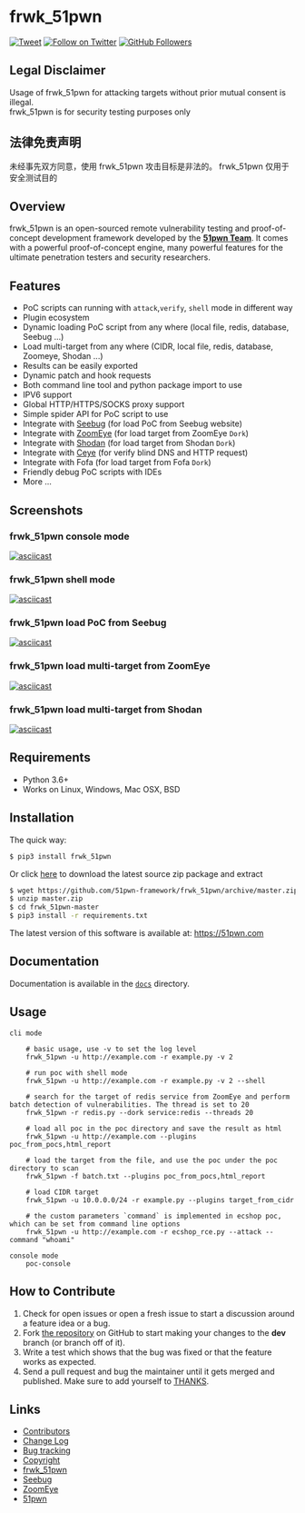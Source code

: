 # frwk_51pwn
[![Tweet](https://img.shields.io/twitter/url/http/Hktalent3135773.svg?style=social)](https://twitter.com/intent/follow?screen_name=Hktalent3135773) [![Follow on Twitter](https://img.shields.io/twitter/follow/Hktalent3135773.svg?style=social&label=Follow)](https://twitter.com/intent/follow?screen_name=Hktalent3135773) [![GitHub Followers](https://img.shields.io/github/followers/hktalent.svg?style=social&label=Follow)](https://github.com/hktalent/)


## Legal Disclaimer
Usage of frwk_51pwn for attacking targets without prior mutual consent is illegal.  
frwk_51pwn is for security testing purposes only

## 法律免责声明
未经事先双方同意，使用 frwk_51pwn 攻击目标是非法的。
frwk_51pwn 仅用于安全测试目的

## Overview

frwk_51pwn is an open-sourced remote vulnerability testing and proof-of-concept development framework developed by the [**51pwn Team**](https://51pwn.com/). 
It comes with a powerful proof-of-concept engine, many powerful features for the ultimate penetration testers and security researchers.

## Features
* PoC scripts can running with `attack`,`verify`, `shell` mode in different way
* Plugin ecosystem
* Dynamic loading PoC script from any where (local file, redis, database, Seebug ...)
* Load multi-target from any where (CIDR, local file, redis, database, Zoomeye, Shodan ...)
* Results can be easily exported
* Dynamic patch and hook requests 
* Both command line tool and python package import to use
* IPV6 support
* Global HTTP/HTTPS/SOCKS proxy support
* Simple spider API for PoC script to use
* Integrate with [Seebug](https://www.seebug.org) (for load PoC from Seebug website)
* Integrate with [ZoomEye](https://www.zoomeye.org) (for load target from ZoomEye `Dork`)
* Integrate with [Shodan](https://www.shodan.io) (for load target from Shodan `Dork`)
* Integrate with [Ceye](http://ceye.io/) (for verify blind DNS and HTTP request)
* Integrate with Fofa (for load target from Fofa `Dork`)
* Friendly debug PoC scripts with IDEs
* More ...

## Screenshots

### frwk_51pwn console mode
[![asciicast](https://asciinema.org/a/219356.png)](https://asciinema.org/a/219356)

### frwk_51pwn shell mode
[![asciicast](https://asciinema.org/a/203101.png)](https://asciinema.org/a/203101)

### frwk_51pwn load PoC from Seebug 
[![asciicast](https://asciinema.org/a/207350.png)](https://asciinema.org/a/207350)

### frwk_51pwn load multi-target from ZoomEye
[![asciicast](https://asciinema.org/a/133344.png)](https://asciinema.org/a/133344)

### frwk_51pwn load multi-target from Shodan
[![asciicast](https://asciinema.org/a/207349.png)](https://asciinema.org/a/207349)

## Requirements

- Python 3.6+
- Works on Linux, Windows, Mac OSX, BSD

## Installation

The quick way:

``` bash
$ pip3 install frwk_51pwn
```

Or click [here](https://github.com/51pwn-framework/frwk_51pwn/archive/master.zip) to download the latest source zip package and extract

``` bash
$ wget https://github.com/51pwn-framework/frwk_51pwn/archive/master.zip
$ unzip master.zip
$ cd frwk_51pwn-master
$ pip3 install -r requirements.txt
```


The latest version of this software is available at: https://51pwn.com

## Documentation

Documentation is available in the [```docs```](./docs) directory.

## Usage

```
cli mode

	# basic usage, use -v to set the log level
	frwk_51pwn -u http://example.com -r example.py -v 2

	# run poc with shell mode
	frwk_51pwn -u http://example.com -r example.py -v 2 --shell

	# search for the target of redis service from ZoomEye and perform batch detection of vulnerabilities. The thread is set to 20
	frwk_51pwn -r redis.py --dork service:redis --threads 20

	# load all poc in the poc directory and save the result as html
	frwk_51pwn -u http://example.com --plugins poc_from_pocs,html_report

	# load the target from the file, and use the poc under the poc directory to scan
	frwk_51pwn -f batch.txt --plugins poc_from_pocs,html_report

	# load CIDR target
	frwk_51pwn -u 10.0.0.0/24 -r example.py --plugins target_from_cidr

	# the custom parameters `command` is implemented in ecshop poc, which can be set from command line options
	frwk_51pwn -u http://example.com -r ecshop_rce.py --attack --command "whoami"

console mode
    poc-console
```

## How to Contribute

1. Check for open issues or open a fresh issue to start a discussion around a feature idea or a bug.
2. Fork [the repository](https://github.com/51pwn-framework/frwk_51pwn) on GitHub to start making your changes to the **dev** branch (or branch off of it).
3. Write a test which shows that the bug was fixed or that the feature works as expected.
4. Send a pull request and bug the maintainer until it gets merged and published. Make sure to add yourself to [THANKS](./docs/THANKS.md).


## Links

* [Contributors](./CONTRIBUTORS.md)
* [Change Log](./CHANGELOG.md)
* [Bug tracking](https://github.com/51pwn-framework/frwk_51pwn/issues)
* [Copyright](./COPYING)
* [frwk_51pwn](https://51pwn.com)
* [Seebug](https://www.seebug.org)
* [ZoomEye](https://www.zoomeye.org)
* [51pwn](https://51pwn.com)
